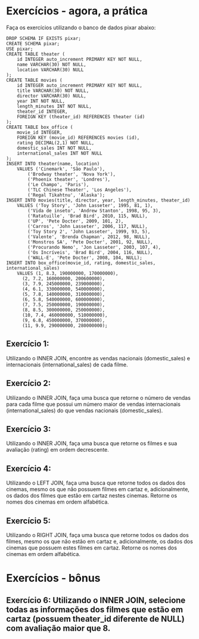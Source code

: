 # Exercícios - agora, a prática

Faça os exercícios utilizando o banco de dados pixar abaixo:

```
DROP SCHEMA IF EXISTS pixar;
CREATE SCHEMA pixar;
USE pixar;
CREATE TABLE theater (
    id INTEGER auto_increment PRIMARY KEY NOT NULL,
    name VARCHAR(30) NOT NULL,
    location VARCHAR(30) NULL
);
CREATE TABLE movies (
    id INTEGER auto_increment PRIMARY KEY NOT NULL,
    title VARCHAR(30) NOT NULL,
    director VARCHAR(30) NULL,
    year INT NOT NULL,
    length_minutes INT NOT NULL,
    theater_id INTEGER,
    FOREIGN KEY (theater_id) REFERENCES theater (id)
);
CREATE TABLE box_office (
    movie_id INTEGER,
    FOREIGN KEY (movie_id) REFERENCES movies (id),
    rating DECIMAL(2,1) NOT NULL,
    domestic_sales INT NOT NULL,
    international_sales INT NOT NULL
);
INSERT INTO theater(name, location)
    VALUES ('Cinemark', 'São Paulo'),
        ('Brodway theater', 'Nova York'),
        ('Phoenix theater', 'Londres'),
        ('Le Champo', 'Paris'),
        ('TLC Chinese Theater', 'Los Angeles'),
        ('Regal Tikahtnu', 'Alaska');
INSERT INTO movies(title, director, year, length_minutes, theater_id)
    VALUES ('Toy Story', 'John Lasseter', 1995, 81, 1),
        ('Vida de inseto', 'Andrew Stanton', 1998, 95, 3),
        ('Ratatuille', 'Brad Bird', 2010, 115, NULL),
        ('UP', 'Pete Docter', 2009, 101, 2),
        ('Carros', 'John Lasseter', 2006, 117, NULL),
        ('Toy Story 2', 'John Lasseter', 1999, 93, 5),
        ('Valente', 'Brenda Chapman', 2012, 98, NULL),
        ('Monstros SA', 'Pete Docter', 2001, 92, NULL),
        ('Procurando Nemo', 'Jon Lasseter', 2003, 107, 4),
        ('Os Incríveis', 'Brad Bird', 2004, 116, NULL),
        ('WALL-E', 'Pete Docter', 2008, 104, NULL);
INSERT INTO box_office(movie_id, rating, domestic_sales, international_sales)
    VALUES (1, 8.3, 190000000, 170000000),
      (2, 7.2, 160000000, 200600000),
      (3, 7.9, 245000000, 239000000),
      (4, 6.1, 330000000, 540000000),
      (5, 7.8, 140000000, 310000000),
      (6, 5.8, 540000000, 600000000),
      (7, 7.5, 250000000, 190000000),
      (8, 8.5, 300000000, 250000000),
      (10, 7.4, 460000000, 510000000),
      (9, 6.8, 450000000, 370000000),
      (11, 9.9, 290000000, 280000000);
```

## Exercício 1: 
Utilizando o INNER JOIN, encontre as vendas nacionais (domestic_sales) e internacionais (international_sales) de cada filme.

## Exercício 2: 
Utilizando o INNER JOIN, faça uma busca que retorne o número de vendas para cada filme que possui um número maior de vendas internacionais (international_sales) do que vendas nacionais (domestic_sales).

## Exercício 3: 
Utilizando o INNER JOIN, faça uma busca que retorne os filmes e sua avaliação (rating) em ordem decrescente.

## Exercício 4: 
Utilizando o LEFT JOIN, faça uma busca que retorne todos os dados dos cinemas, mesmo os que não possuem filmes em cartaz e, adicionalmente, os dados dos filmes que estão em cartaz nestes cinemas. Retorne os nomes dos cinemas em ordem alfabética.

## Exercício 5: 
Utilizando o RIGHT JOIN, faça uma busca que retorne todos os dados dos filmes, mesmo os que não estão em cartaz e, adicionalmente, os dados dos cinemas que possuem estes filmes em cartaz. Retorne os nomes dos cinemas em ordem alfabética.


# Exercícios - bônus

## Exercício 6: Utilizando o INNER JOIN, selecione todas as informações dos filmes que estão em cartaz (possuem theater_id diferente de NULL) com avaliação maior que 8.